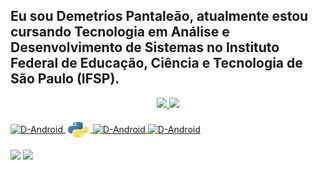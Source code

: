 ## Eu sou Demetrios Pantaleão, atualmente estou cursando Tecnologia em Análise e Desenvolvimento de Sistemas no Instituto Federal de Educação, Ciência e Tecnologia de São Paulo (IFSP).
<div align="center">
  <a href="https://github.com/DemetriosP">
  <img height="180em" src="https://github-readme-stats.vercel.app/api?username=DemetriosP&show_icons=true&theme=dark&include_all_commits=true&count_private=true"/>
  <img height="180em" src="https://github-readme-stats.vercel.app/api/top-langs/?username=DemetriosP&layout=compact&langs_count=7&theme=dark"/>
</div>
  
<div style="display: inline_block"><br>
  <img align="center" alt="D-Android" height="30" width="40" src="https://cdn.jsdelivr.net/gh/devicons/devicon/icons/java/java-plain.svg">
  <img align="center" alt="D-Python" height="30" width="40" src="https://raw.githubusercontent.com/devicons/devicon/master/icons/python/python-original.svg">
  <img align="center" alt="D-Android" height="30" width="40" src="https://cdn.jsdelivr.net/gh/devicons/devicon/icons/android/android-plain.svg">
  <img align="center" alt="D-Android" height="30" width="40" src="https://cdn.jsdelivr.net/gh/devicons/devicon/icons/c/c-line.svg">
</div>
<br>
<div> 
  <a href = "mailto:demetrios.pantaleao@gmail.com"><img src="https://img.shields.io/badge/-Gmail-%23333?style=for-the-badge&logo=gmail&logoColor=white" target="_blank"></a>
  <a href="https://www.linkedin.com/in/demetrios-pantaleão" target="_blank"><img src="https://img.shields.io/badge/-LinkedIn-%230077B5?style=for-the-badge&logo=linkedin&logoColor=white" target="_blank"></a> 
 
</div>
